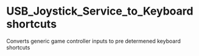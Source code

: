 # USB_Joystick_Service_to_Keyboardshortcuts
 Converts generic game controller inputs to pre determened keyboard shortcuts
